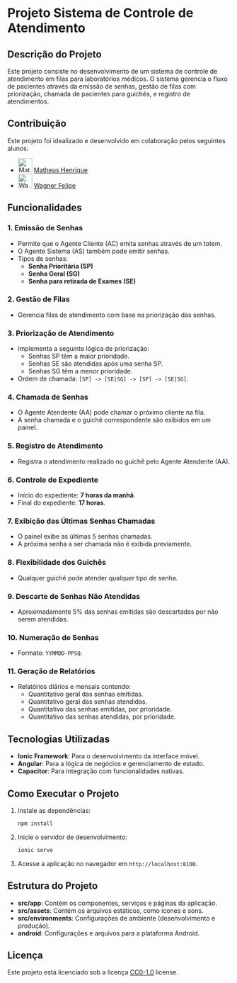 # Projeto Sistema de Controle de Atendimento

## Descrição do Projeto

Este projeto consiste no desenvolvimento de um sistema de controle de atendimento em filas para laboratórios médicos. O sistema gerencia o fluxo de pacientes através da emissão de senhas, gestão de filas com priorização, chamada de pacientes para guichês, e registro de atendimentos.

## Contribuição
Este projeto foi idealizado e desenvolvido em colaboração pelos seguintes alunos:

- <img src="https://github.com/matheushenrique6.png" alt="Matheus da Silva" width="32" height="32"> [Matheus Henrique](https://github.com/matheushenrique6)
- <img src="https://github.com/wagnerfgomes.png" alt="Wagner Felipe" width="32" height="32"> [Wagner Felipe](https://github.com/wagnerfgomes)

## Funcionalidades

### 1. Emissão de Senhas

- Permite que o Agente Cliente (AC) emita senhas através de um totem.
- O Agente Sistema (AS) também pode emitir senhas.
- Tipos de senhas:
  - **Senha Prioritária (SP)**
  - **Senha Geral (SG)**
  - **Senha para retirada de Exames (SE)**

### 2. Gestão de Filas

- Gerencia filas de atendimento com base na priorização das senhas.

### 3. Priorização de Atendimento

- Implementa a seguinte lógica de priorização:
  - Senhas SP têm a maior prioridade.
  - Senhas SE são atendidas após uma senha SP.
  - Senhas SG têm a menor prioridade.
- Ordem de chamada: `[SP] -> [SE|SG] -> [SP] -> [SE|SG]`.

### 4. Chamada de Senhas

- O Agente Atendente (AA) pode chamar o próximo cliente na fila.
- A senha chamada e o guichê correspondente são exibidos em um painel.

### 5. Registro de Atendimento

- Registra o atendimento realizado no guichê pelo Agente Atendente (AA).

### 6. Controle de Expediente

- Início do expediente: **7 horas da manhã**.
- Final do expediente: **17 horas**.

### 7. Exibição das Últimas Senhas Chamadas

- O painel exibe as últimas 5 senhas chamadas.
- A próxima senha a ser chamada não é exibida previamente.

### 8. Flexibilidade dos Guichês

- Qualquer guichê pode atender qualquer tipo de senha.

### 9. Descarte de Senhas Não Atendidas

- Aproximadamente 5% das senhas emitidas são descartadas por não serem atendidas.

### 10. Numeração de Senhas

- Formato: `YYMMDD-PPSQ`.

### 11. Geração de Relatórios
- Relatórios diários e mensais contendo:
  - Quantitativo geral das senhas emitidas.
  - Quantitativo geral das senhas atendidas.
  - Quantitativo das senhas emitidas, por prioridade.
  - Quantitativo das senhas atendidas, por prioridade.

## Tecnologias Utilizadas

- **Ionic Framework**: Para o desenvolvimento da interface móvel.
- **Angular**: Para a lógica de negócios e gerenciamento de estado.
- **Capacitor**: Para integração com funcionalidades nativas.

## Como Executar o Projeto

1. Instale as dependências:
   ```bash
   npm install
   ```
2. Inicie o servidor de desenvolvimento:
   ```bash
   ionic serve
   ```
3. Acesse a aplicação no navegador em `http://localhost:8100`.

## Estrutura do Projeto

- **src/app**: Contém os componentes, serviços e páginas da aplicação.
- **src/assets**: Contém os arquivos estáticos, como ícones e sons.
- **src/environments**: Configurações de ambiente (desenvolvimento e produção).
- **android**: Configurações e arquivos para a plataforma Android.

## Licença

Este projeto está licenciado sob a licença [CC0-1.0](https://creativecommons.org/publicdomain/zero/1.0/) license.
